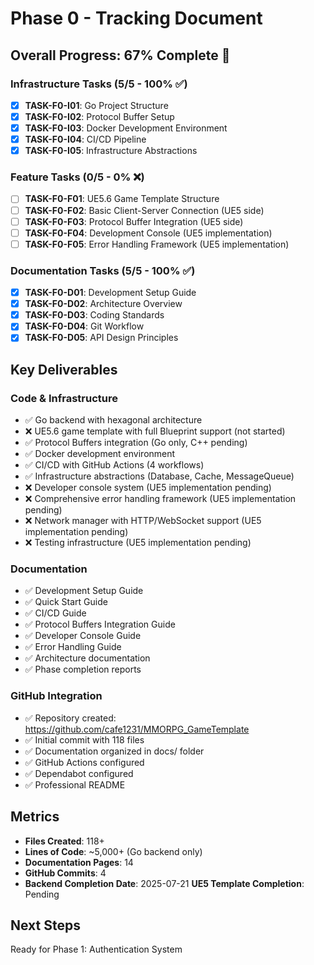 # Phase 0 - Tracking Document

## Overall Progress: 67% Complete 🚧

### Infrastructure Tasks (5/5 - 100% ✅)
- [x] **TASK-F0-I01**: Go Project Structure
- [x] **TASK-F0-I02**: Protocol Buffer Setup
- [x] **TASK-F0-I03**: Docker Development Environment
- [x] **TASK-F0-I04**: CI/CD Pipeline
- [x] **TASK-F0-I05**: Infrastructure Abstractions

### Feature Tasks (0/5 - 0% ❌)
- [ ] **TASK-F0-F01**: UE5.6 Game Template Structure
- [ ] **TASK-F0-F02**: Basic Client-Server Connection (UE5 side)
- [ ] **TASK-F0-F03**: Protocol Buffer Integration (UE5 side)
- [ ] **TASK-F0-F04**: Development Console (UE5 implementation)
- [ ] **TASK-F0-F05**: Error Handling Framework (UE5 implementation)

### Documentation Tasks (5/5 - 100% ✅)
- [x] **TASK-F0-D01**: Development Setup Guide
- [x] **TASK-F0-D02**: Architecture Overview
- [x] **TASK-F0-D03**: Coding Standards
- [x] **TASK-F0-D04**: Git Workflow
- [x] **TASK-F0-D05**: API Design Principles

## Key Deliverables

### Code & Infrastructure
- ✅ Go backend with hexagonal architecture
- ❌ UE5.6 game template with full Blueprint support (not started)
- ✅ Protocol Buffers integration (Go only, C++ pending)
- ✅ Docker development environment
- ✅ CI/CD with GitHub Actions (4 workflows)
- ✅ Infrastructure abstractions (Database, Cache, MessageQueue)
- ❌ Developer console system (UE5 implementation pending)
- ❌ Comprehensive error handling framework (UE5 implementation pending)
- ❌ Network manager with HTTP/WebSocket support (UE5 implementation pending)
- ❌ Testing infrastructure (UE5 implementation pending)

### Documentation
- ✅ Development Setup Guide
- ✅ Quick Start Guide
- ✅ CI/CD Guide
- ✅ Protocol Buffers Integration Guide
- ✅ Developer Console Guide
- ✅ Error Handling Guide
- ✅ Architecture documentation
- ✅ Phase completion reports

### GitHub Integration
- ✅ Repository created: https://github.com/cafe1231/MMORPG_GameTemplate
- ✅ Initial commit with 118 files
- ✅ Documentation organized in docs/ folder
- ✅ GitHub Actions configured
- ✅ Dependabot configured
- ✅ Professional README

## Metrics
- **Files Created**: 118+
- **Lines of Code**: ~5,000+ (Go backend only)
- **Documentation Pages**: 14
- **GitHub Commits**: 4
- **Backend Completion Date**: 2025-07-21
**UE5 Template Completion**: Pending

## Next Steps
Ready for Phase 1: Authentication System